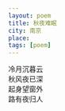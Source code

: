 ```yaml
---
layout: poem
title: 秋夜难眠
city: 南京
place: 
tags: [poem]
---
```


冷月沉暮云     
秋风夜已深    
起身望窗外    
路有夜归人     